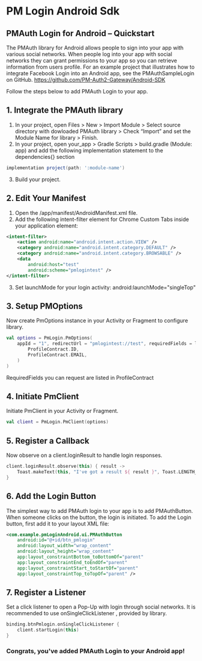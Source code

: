 # PM Login Android Sdk

## PMAuth Login for Android – Quickstart

The PMAuth library for Android allows people to sign into your app with various social networks. When people log into your app with social networks they can grant permissions to your app so you can retrieve information from users profile.
For an example project that illustrates how to integrate Facebook Login into an Android app, see the PMAuthSampleLogin on GitHub. 
https://github.com/PM-Auth2-Gateway/Android-SDK

Follow the steps below to add PMAuth Login to your app.

## 1. Integrate the PMAuth library

1. In your project, open Files  >  New  >  Import Module  >  Select source directory with dowloaded PMAuth library  >  Check “Import” and set the Module Name for library  >  Finish.
2. In your project, open  your_app > Gradle Scripts > build.gradle (Module: app)  and add the following implementation statement to the dependencies{} section

```gradle
implementation project(path: ':module-name')
```

3. Build your  project.



## 2. Edit Your Manifest
1. Open the /app/manifest/AndroidManifest.xml file.
2. Add the following intent-filter element for Chrome Custom Tabs inside your application element:

```xml
<intent-filter>
    <action android:name="android.intent.action.VIEW" />
    <category android:name="android.intent.category.DEFAULT" />
    <category android:name="android.intent.category.BROWSABLE" />
    <data
        android:host="test"
        android:scheme="pmlogintest" />
</intent-filter>
```

3. Set launchMode for your login activity:
android:launchMode="singleTop"


## 3. Setup PMOptions
Now create PmOptions instance in your Activity or Fragment to configure library.

```kotlin
val options = PmLogin.PmOptions(
    appId = "1", redirectUrl = "pmlogintest://test", requiredFields = listOf(
        ProfileContract.ID,
        ProfileContract.EMAIL,
    )
)
```

RequiredFields  you can request are listed in ProfileContract


## 4. Initiate PmClient
Initiate PmClient in your Activity or Fragment.

```kotlin
val client = PmLogin.PmClient(options)
```

## 5. Register a Callback
Now observe on a client.loginResult to handle login responses.

```kotlin
client.loginResult.observe(this) { result ->
    Toast.makeText(this, "I've got a result ${ result }", Toast.LENGTH_SHORT).show()
}
```


## 6. Add the Login Button
The simplest way to add PMAuth login to your app is to add PMAuthButton. When someone clicks on the button, the login is initiated.
To add the Login button, first add it to your layout XML file:

```xml
<com.example.pmLoginAndroid.ui.PMAuthButton
    android:id="@+id/btn_pmlogin"
    android:layout_width="wrap_content"
    android:layout_height="wrap_content"
    app:layout_constraintBottom_toBottomOf="parent"
    app:layout_constraintEnd_toEndOf="parent"
    app:layout_constraintStart_toStartOf="parent"
    app:layout_constraintTop_toTopOf="parent" />
```


## 7. Register a Listener
Set a click listener to open a Pop-Up with login through social networks. It is recommended to use onSingleClickListener , provided by library.

```kotlin
binding.btnPmlogin.onSingleClickListener {
    client.startLogin(this)
}
```

### Congrats, you've added PMAuth Login to your Android app!
